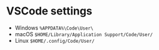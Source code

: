 # VSCode settings

- Windows `%APPDATA%\Code\User\`
- macOS `$HOME/Library/Application Support/Code/User/`
- Linux `$HOME/.config/Code/User/`
